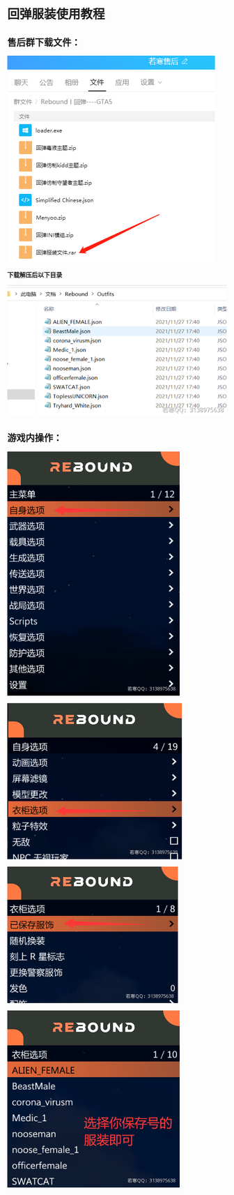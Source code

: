 # 回弹服装使用教程

## **售后群下载文件：**

![](<../../.gitbook/assets/image (25) (1) (1) (1) (1) (1) (1).png>)

**下载解压后以下目录**

![](<../../.gitbook/assets/image (14) (1) (1) (1) (1) (1) (1).png>)

## **游戏内操作：**

![](<../../.gitbook/assets/image (44) (1) (1) (1) (1) (1).png>)

![](<../../.gitbook/assets/image (38) (1) (1) (1) (1) (1) (1).png>)

![](<../../.gitbook/assets/image (41) (1) (1) (1) (1) (1).png>)

![](<../../.gitbook/assets/image (3) (1) (1).png>)
